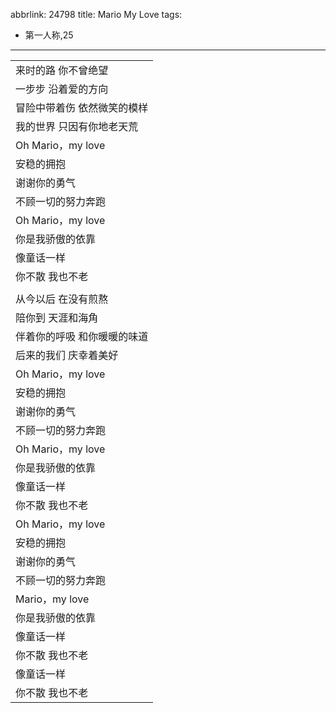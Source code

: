 abbrlink: 24798
title: Mario My Love
tags:
  - 第一人称,25
---
|      |
|--|
|来时的路 你不曾绝望|
|一步步 沿着爱的方向|
|冒险中带着伤 依然微笑的模样|
|我的世界 只因有你地老天荒|
|Oh Mario，my love|
|安稳的拥抱|
|谢谢你的勇气|
|不顾一切的努力奔跑|
|Oh Mario，my love|
|你是我骄傲的依靠|
|像童话一样|
|你不散 我也不老|
|      |
|从今以后 在没有煎熬|
|陪你到 天涯和海角|
|伴着你的呼吸 和你暖暖的味道|
|后来的我们 庆幸着美好|
|Oh Mario，my love|
|安稳的拥抱|
|谢谢你的勇气|
|不顾一切的努力奔跑|
|Oh Mario，my love|
|你是我骄傲的依靠|
|像童话一样|
|你不散 我也不老|
|Oh Mario，my love|
|安稳的拥抱|
|谢谢你的勇气|
|不顾一切的努力奔跑|
|Mario，my love|
|你是我骄傲的依靠|
|像童话一样|
|你不散 我也不老|
|像童话一样|
|你不散 我也不老|

